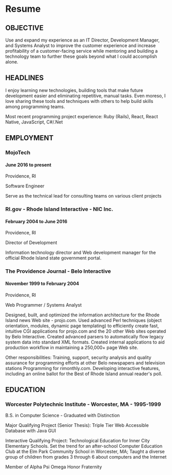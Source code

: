 # Resume

## OBJECTIVE

Use and expand my experience as an IT Director, Development Manager, and Systems Analyst to improve the customer experience and increase profitability of a customer-facing service while mentoring and building a technology team to further these goals beyond what I could accomplish alone.

## HEADLINES

I enjoy learning new technologies, building tools that make future development easier and eliminating repetitive, manual tasks. Even moreso, I love sharing these tools and techniques with others to help build skills among programming teams.

Most recent programming project experience: Ruby (Rails), React, React Native, JavaScript, C#/.Net

## EMPLOYMENT

### MojoTech
#### June 2016 to present

Providence, RI

Software Engineer

Serve as the technical lead for consulting teams on various client projects

### RI.gov - Rhode Island Interactive - NIC Inc.
#### February 2004 to June 2016

Providence, RI

Director of Development

Information technology director and Web development manager for the official Rhode Island state government portal.

### The Providence Journal - Belo Interactive
#### November 1999 to February 2004

Providence, RI

Web Programmer / Systems Analyst

Designed, built, and optimized the information architecture for the Rhode Island news Web site - projo.com. Used advanced Perl techniques (object orientation, modules, dynamic page templating) to efficiently create fast, intuitive CGI applications for projo.com and the 20 other Web sites operated by Belo Interactive. Created advanced parsers to automatically flow legacy system data into standard XML formats. Created internal applications to aid production workflow in maintaining a 250,000+ page Web site.

Other responsibilities: Training, support, security analysis and quality assurance for programming efforts at other Belo newspapers and television stations
Programming for rimonthly.com. Developing interactive features, including an online ballot for the Best of Rhode Island annual reader's poll.

## EDUCATION
### Worcester Polytechnic Institute - Worcester, MA - 1995-1999

B.S. in Computer Science - Graduated with Distinction

Major Qualifying Project (Senior Thesis): Triple Tier Web Accessible Database with Java GUI

Interactive Qualifying Project: Technological Education for Inner City Elementary Schools. Set the trend for an after-school Computer Education Club at the Elm Park Community School in Worcester, MA; Taught a diverse group of children from grades 3 through 6 about computers and the Internet

Member of Alpha Psi Omega Honor Fraternity
